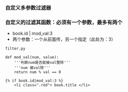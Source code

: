 ### 自定义多参数过滤器

### 自定义的过滤其函数：必须有一个参数，最多有两个

- book.id | mod_val:3
- 两个参数：一个从前面传，另一个指定（此处为：3）

```
filter.py

def mod_val(num, value):
	'''判断num是否能被val整除'''
	'''num 被val除'''
	return num % val == 0
```

```
{% if book.id|mod_val:3 %}
	<li class=".red"> book.title </li>
```

